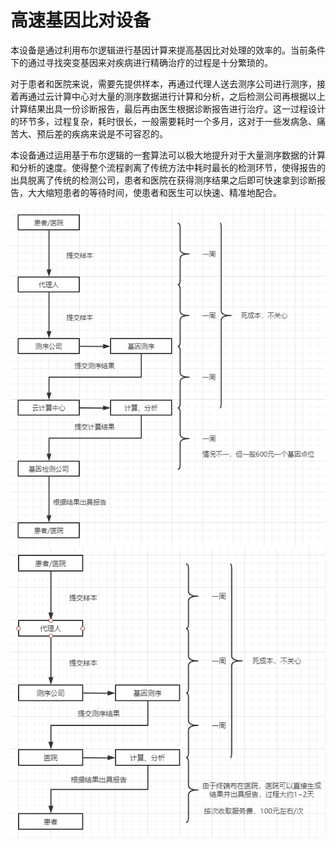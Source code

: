 # 高速基因比对设备
  本设备是通过利用布尔逻辑进行基因计算来提高基因比对处理的效率的。当前条件下的通过寻找突变基因来对疾病进行精确治疗的过程是十分繁琐的。

  对于患者和医院来说，需要先提供样本，再通过代理人送去测序公司进行测序，接着再通过云计算中心对大量的测序数据进行计算和分析，之后检测公司再根据以上计算结果出具一份诊断报告，最后再由医生根据诊断报告进行治疗。这一过程设计的环节多，过程复杂，耗时很长，一般需要耗时一个多月，这对于一些发病急、痛苦大、预后差的疾病来说是不可容忍的。

  本设备通过运用基于布尔逻辑的一套算法可以极大地提升对于大量测序数据的计算和分析的速度。使得整个流程剥离了传统方法中耗时最长的检测环节，使得报告的出具脱离了传统的检测公司，患者和医院在获得测序结果之后即可快速拿到诊断报告，大大缩短患者的等待时间，使患者和医生可以快速、精准地配合。

![](./img/jy.png)
![](./img/jy1.png)